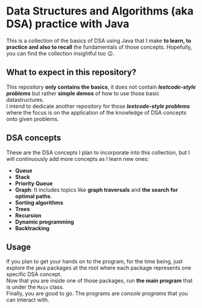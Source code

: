 # Data Structures and Algorithms (aka DSA) practice with Java

This is a collection of the basics of DSA using Java that I make **to learn, to practice and also to recall** the
fundamentals of
those concepts. Hopefully, you can find the collection insightful too 😉.

## What to expect in this repository?

This repository **only contains the basics**, it does not contain **_leetcode-style problems_** but rather **simple
demos**
of how to use those basic datastructures.  
I intend to dedicate another repository for those **_leetcode-style problems_** where the focus is on the application of
the knowledge of DSA concepts onto given problems.

## DSA concepts

These are the DSA concepts I plan to incorporate into this collection, but I will continuously add more concepts as I
learn new ones:

- **Queue**
- **Stack**
- **Priority Queue**
- **Graph**: It includes topics like **graph traversals** and **the search for optimal paths**.
- **Sorting algorithms**
- **Trees**
- **Recursion**
- **Dynamic programming**
- **Backtracking**

## Usage

If you plan to get your hands on to the program, for the time being, just explore the java packages at the root where
each package represents one specific DSA concept.  
Now that you are inside one of those packages, run **the main program** that is under the `Main` class.  
Finally, you are good to go. The programs are _console programs_ that you can interact with.